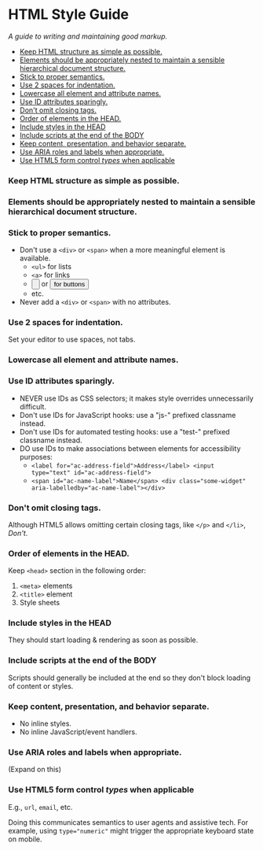 # HTML Style Guide

_A guide to writing and maintaining good markup._


<!-- MarkdownTOC -->

- [Keep HTML structure as simple as possible.](#keep-html-structure-as-simple-as-possible)
- [Elements should be appropriately nested to maintain a sensible hierarchical document structure.](#elements-should-be-appropriately-nested-to-maintain-a-sensible-hierarchical-document-structure)
- [Stick to proper semantics.](#stick-to-proper-semantics)
- [Use 2 spaces for indentation.](#use-2-spaces-for-indentation)
- [Lowercase all element and attribute names.](#lowercase-all-element-and-attribute-names)
- [Use ID attributes sparingly.](#use-id-attributes-sparingly)
- [Don't omit closing tags.](#dont-omit-closing-tags)
- [Order of elements in the HEAD.](#order-of-elements-in-the-head)
- [Include styles in the HEAD](#include-styles-in-the-head)
- [Include scripts at the end of the BODY](#include-scripts-at-the-end-of-the-body)
- [Keep content, presentation, and behavior separate.](#keep-content-presentation-and-behavior-separate)
- [Use ARIA roles and labels when appropriate.](#use-aria-roles-and-labels-when-appropriate)
- [Use HTML5 form control *types* when applicable](#use-html5-form-control-types-when-applicable)

<!-- /MarkdownTOC -->




<a name="keep-html-structure-as-simple-as-possible"></a>
### Keep HTML structure as simple as possible.


<a name="elements-should-be-appropriately-nested-to-maintain-a-sensible-hierarchical-document-structure"></a>
### Elements should be appropriately nested to maintain a sensible hierarchical document structure.


<a name="stick-to-proper-semantics"></a>
### Stick to proper semantics.

* Don't use a `<div>` or `<span>` when a more meaningful element is available.
  * `<ul>` for lists
  * `<a>` for links
  * <input type="button"> or <button> for buttons
  * etc.
* Never add a `<div>` or `<span>` with no attributes.


<a name="use-2-spaces-for-indentation"></a>
### Use 2 spaces for indentation.

Set your editor to use spaces, not tabs.


<a name="lowercase-all-element-and-attribute-names"></a>
### Lowercase all element and attribute names.


<a name="use-id-attributes-sparingly"></a>
### Use ID attributes sparingly.

* NEVER use IDs as CSS selectors; it makes style overrides unnecessarily difficult.
* Don't use IDs for JavaScript hooks: use a "js-" prefixed classname instead.
* Don't use IDs for automated testing hooks: use a "test-" prefixed classname instead.
* DO use IDs to make associations between elements for accessibility purposes:
  * `<label for="ac-address-field">Address</label> <input type="text" id="ac-address-field">`
  * `<span id="ac-name-label">Name</span> <div class="some-widget" aria-labelledby="ac-name-label"></div>`


<a name="dont-omit-closing-tags"></a>
### Don't omit closing tags.

Although HTML5 allows omitting certain closing tags, like `</p>` and `</li>`, *Don't*.


<a name="order-of-elements-in-the-head"></a>
### Order of elements in the HEAD.

Keep `<head>` section in the following order:

1. `<meta>` elements
2. `<title>` element
3. Style sheets


<a name="include-styles-in-the-head"></a>
### Include styles in the HEAD

They should start loading & rendering as soon as possible.


<a name="include-scripts-at-the-end-of-the-body"></a>
### Include scripts at the end of the BODY

Scripts should generally be included at the end so they don't block loading of content or styles.


<a name="keep-content-presentation-and-behavior-separate"></a>
### Keep content, presentation, and behavior separate.

* No inline styles.
* No inline JavaScript/event handlers.


<a name="use-aria-roles-and-labels-when-appropriate"></a>
### Use ARIA roles and labels when appropriate.

(Expand on this)


<a name="use-html5-form-control-types-when-applicable"></a>
### Use HTML5 form control *types* when applicable 

E.g., `url`, `email`, etc.

Doing this communicates semantics to user agents and assistive tech. For example, using `type="numeric"` might trigger the appropriate keyboard state on mobile.


